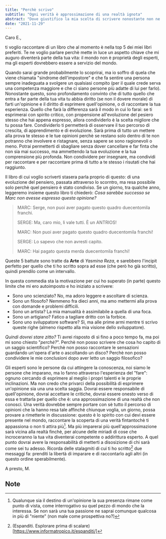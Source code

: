 ```yaml
---
title: "Perchè scrivo"
subtitle: "Ogni verità è approssimazione di una realtà ignota"
abstract: "Dove giustifico la mia scelta di scrivere nonostante non ne sappia niente"
date: "2021-11-29"
---
```


Caro E.,

ti voglio raccontare di un libro che al momento è nella top 5 dei miei libri preferiti.
Te ne voglio parlare perchè mette in luce un aspetto chiave che mi auguro diventerà parte della tua vita: il mondo non è proprietà degli esperti, ma gli esperti dovrebbero essere a servizio del mondo.

Quando sarai grande probabilmente lo scoprirai, ma io soffro di quela che viene chiamata "sindrome dell'impostore" e che fa sentire una persona sempre inadeguata a svolgere un qualsiasi compito (per il quale crede serva una competenza maggiore e che ci siano persone più adatte di lui per farlo). Nonostante questo, sono profondamento convinto che di tutto quello che entra a far parte della tua vita tu abbia diritto (se non il dovere morale) di farti un'opinione e il diritto di esprimere quell'opinione, o di raccontare la tua esperienza. 
Quello che farà la differenza sarà il modo in cui lo farai: se ti esprimerai con spirito critico, con propensione all'evoluzione del pesiero stesso che hai appena espresso, allora condividerlo è la scelta migliore che tu possa fare. Condividerlo ti permetterà di osservare il tuo percorso di crescita, di apprendimento e di evoluzione. Sarà prima di tutto un mettere alla prova te stesso e le tue opinioni perchè se restano solo dentro di te non potranno che involvere e ristagnare, senza sapere se sono ragionevoli o meno. Potrai permetterti di sbagliare senza dover cancellare e far finta che non sia mai successo, ma ammettendo la tua evoluzione e la tua comprensione più profonda.
Non condividere per insegnare, ma condividi per raccontare e per raccontare prima di tutto a te stesso i risutati che hai raggiunto.

Il libro di cui voglio scriverti stasera parla proprio di questo: di una evoluzione del pensiero, passata attraverso lo scorntro, ma resa possibile solo perchè quel pensiero è stato condiviso. Se un giorno, tra qualche anno, leggeremo insieme questo libro ti chiederò: *Cosa sarebbe successo se Marc non avesse espresso questa opinione?*

> MARC:  Serge, non puoi aver pagato questo quadro duecentomila franchi.
> 
> SERGE: Ma, caro mio, li vale tutti. È un ANTRIOS!
> 
> MARC:  Non puoi aver pagato questo quadro duecentomila franchi!
> 
> SERGE: Lo sapevo che non avresti capito.
> 
> MARC:  Hai pagato questa merda duecentomila franchi!

Queste 5 battute sono tratte da **Arte** di *Yasmina Reza*, e sarebbero l'incipit perfetto per quello che ti ho scritto sopra ad esse (che però ho già scritto), quindi prendilo come un intervallo.

In questa commedia sta la motivazione per cui ho superato (in parte) questo limite che mi ero autoimposto e ho iniziato a scrivere:

- Sono uno scienziato? No, ma adoro leggere e ascoltare di scienza.
- Sono un filosofo? Nemmeno fra dieci anni, ma amo mettermi alla prova con domande e problemi difficili.
- Sono un artista? La mia manualità è assimilabile a quella di una foca.
- Sono un artigiano? Fatico a tagliare dritto con la forbice.
- Sono uno sviluppatore software? Sì, ma alle prime armi mentre ti scrivo queste righe (almeno rispetto alla mia visione dello sviluppatore).

*Quindi dovrei stare zitto?*
Ti avrei risposto di sì fino a poco tempo fa, ma poi mi sono chiesto "*perchè?*". Perchè non posso scrivere che cosa ho capito di un saggio scientifico? Perchè non posso raccontare le sensazioni guardando un'opera d'arte o ascoltando un disco? Perchè non posso condividere le mie conclusioni dopo aver letto un saggio filosofico?

Gli esperti sono le persone da cui attingere la conoscenza, noi siamo le persone che imparano, ma lo fanno attraverso l'esperienza del "fare": ognuno cercando di esprimere al meglio i propri talenti e le proprie inclinazioni. Ma non credo che privarci della possibilità di esprimere un'opinione sia una una scelta saggia.
Dovrai essere responsabile di quell'opinione, dovrai accettare le critiche, dovrai essere onesto verso di essa e trattarla per quello che è: una approssimazione di una realtà che non conosci. 
Una verità dovrebbe sempre portare con sè tutto il percorso di opinioni che la hanno resa tale affinchè chiunque voglia, un giorno, possa provare a rimetterle in discussione: questo è lo spirito con cui devi essere presente nel mondo, raccontare la scoperta di una verità fintantochè ti appassiona o non ti attira più[^1].
Ma più imparerai più quell'approssimazione sarà vicina alla realtà finchè, per alcune delle miriadi di cose che incroceranno la tua vita diventerai competente o addirittura esperto. A quel punto dovrai avere la responsabilità di metterti a disosizione di chi sarà come sei tu adesso.
Ricorda delle stalagmiti di cui ti ho scritto[^2] due messaggi fa: prenditi la libertà di imparare e di raccontarlo agli altri (in questo ordine sperabilmente).

A presto,
M.

## Note

[^1]: Qualunque sia il destino di un'opinione la sua presenza rimane come punto di vista, come interrogativo su quel pezzo di mondo che la interessa. Se non sarà una tua passione ne saprai comunque qualcosa in più di "niente" (non male come prospettiva no?)
[^2]: (Espanditi. Esplorare prima di scalare)[https://www.informatropico.it/espanditi/]